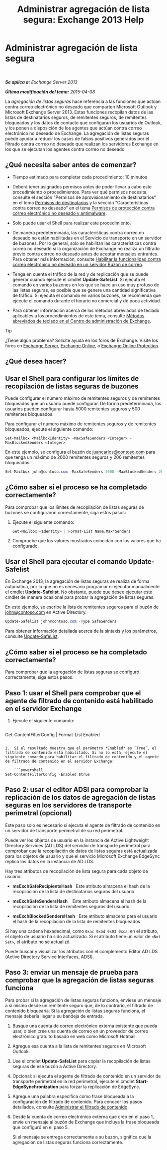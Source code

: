 ﻿---
title: 'Administrar agregación de lista segura: Exchange 2013 Help'
TOCTitle: Administrar agregación de lista segura
ms:assetid: 5ac17168-f411-4cb7-ae98-ebefb865b210
ms:mtpsurl: https://technet.microsoft.com/es-es/library/Aa998280(v=EXCHG.150)
ms:contentKeyID: 49895651
ms.date: 05/22/2018
mtps_version: v=EXCHG.150
ms.translationtype: MT
---

# Administrar agregación de lista segura

 

_**Se aplica a:** Exchange Server 2013_

_**Última modificación del tema:** 2015-04-08_

La *agregación de listas seguras* hace referencia a las funciones que actúan contra correo electrónico no deseado que comparten Microsoft Outlook y Microsoft Exchange Server 2013. Estas funciones recopilan datos de las listas de destinatarios seguros, de remitentes seguros, de remitentes bloqueados y los datos de contacto que configuran los usuarios de Outlook, y los ponen a disposición de los agentes que actúan contra correo electrónico no deseado de Exchange. La agregación de listas seguras puede ayudar a reducir los casos de falsos positivos generados por el filtrado contra correo no deseado que realizan los servidores Exchange en los que se ejecutan los agentes contra correo no deseado.

## ¿Qué necesita saber antes de comenzar?

  - Tiempo estimado para completar cada procedimiento: 10 minutos

  - Deberá tener asignados permisos antes de poder llevar a cabo este procedimiento o procedimientos. Para ver qué permisos necesita, consulte el sección "Permisos de aprovisionamiento de destinatarios" en el tema [Permisos de destinatarios](recipients-permissions-exchange-2013-help.md) y la sección "Características contra correo no deseado" en el tema [Permisos de protección contra correo electrónico no deseado y antimalware](anti-spam-and-anti-malware-permissions-exchange-2013-help.md).

  - Solo puede usar el Shell para realizar este procedimiento.

  - De manera predeterminada, las características contra correo no deseado no están habilitadas en el Servicio de transporte en un servidor de buzones. Por lo general, solo se habilitan las características contra correo no deseado si la organización de Exchange no realiza un filtrado previo contra correo no deseado antes de aceptar mensajes entrantes. Para obtener más información, consulte [Habilitar la funcionalidad contra correo electrónico no deseado en un servidor Buzón de correo](enable-anti-spam-functionality-on-mailbox-servers-exchange-2013-help.md).

  - Tenga en cuenta el tráfico de la red y de replicación que se puede generar cuando ejecute el cmdlet **Update-SafeList**. Si ejecuta el comando en varios buzones en los que se hace un uso muy profuso de las listas seguras, es posible que se genere una cantidad significativa de tráfico. Si ejecuta el comando en varios buzones, se recomienda que ejecute el comando durante el horario no comercial y de poca actividad.

  - Para obtener información acerca de los métodos abreviados de teclado aplicables a los procedimientos de este tema, consulte [Métodos abreviados de teclado en el Centro de administración de Exchange](keyboard-shortcuts-in-the-exchange-admin-center-exchange-online-protection-help.md).


> [!TIP]
> ¿Tiene algún problema? Solicite ayuda en los foros de Exchange. Visite los foros en <A href="https://go.microsoft.com/fwlink/p/?linkid=60612">Exchange Server</A>, <A href="https://go.microsoft.com/fwlink/p/?linkid=267542">Exchange Online</A>, o <A href="https://go.microsoft.com/fwlink/p/?linkid=285351">Exchange Online Protection</A>.



## ¿Qué desea hacer?

## Usar el Shell para configurar los límites de recopilación de listas seguras de buzones

Puede configurar el número máximo de remitentes seguros y de remitentes bloqueados que un usuario puede configurar. De forma predeterminada, los usuarios pueden configurar hasta 5000 remitentes seguros y 500 remitentes bloqueados.

Para configurar el número máximo de remitentes seguros y de remitentes bloqueados, ejecute el siguiente comando:

    Set-Mailbox <MailboxIdentity> -MaxSafeSenders <Integer> -MaxBlockedSenders <Integer>

En este ejemplo, se configura el buzón de juancarlos@contoso.com para que tenga un máximo de 2000 remitentes seguros y 200 remitentes bloqueados.

```powershell
Set-Mailbox john@contoso.com -MaxSafeSenders 2000 -MaxBlockedSenders 200
```

## ¿Cómo saber si el proceso se ha completado correctamente?

Para comprobar que los límites de recopilación de listas seguras de buzones se configuraron correctamente, siga estos pasos:

1.  Ejecute el siguiente comando:
    
        Get-Mailbox <Identity> | Format-List Name,Max*Senders

2.  Compruebe que los valores mostrados coincidan con los valores que ha configurado.

## Usar el Shell para ejecutar el comando Update-Safelist

En Exchange 2013, la agregación de listas seguras se realiza de forma automática, por lo que no es necesario programar ni ejecutar manualmente el cmdlet **Update-Safelist**. No obstante, puede que desee ejecutar este cmdlet de manera ocasional para probar la agregación de listas seguras.

En este ejemplo, se escribe la lista de remitentes seguros para el buzón de john@contoso.com en Active Directory.

```powershell
Update-Safelist john@contoso.com -Type SafeSenders
```

Para obtener información detallada acerca de la sintaxis y los parámetros, consulte [Update-SafeList](https://technet.microsoft.com/es-es/library/bb125034\(v=exchg.150\)).

## ¿Cómo saber si el proceso se ha completado correctamente?

Para comprobar que la agregación de listas seguras se configuró correctamente, siga estos pasos:

## Paso 1: usar el Shell para comprobar que el agente de filtrado de contenido está habilitado en el servidor Exchange

1.  Ejecute el siguiente comando:
    
    ```powershell
Get-ContentFilterConfig | Format-List Enabled
```

2.  Si el resultado muestra que el parámetro *Enabled* es `True`, el filtrado de contenido está habilitado. Si no lo está, ejecute el siguiente comando para habilitar el filtrado de contenido y el agente de filtrado de contenido en el servidor Exchange:
    
    ```powershell
Set-ContentFilterConfig -Enabled $true
```

## Paso 2: usar el editor ADSI para comprobar la replicación de los datos de agregación de listas seguras en los servidores de transporte perimetral (opcional)

Este paso solo es necesario si ejecuta el agente de filtrado de contenido en un servidor de transporte perimetral de su red perimetral.

Puede ver los objetos de usuario en la instancia de Active Lightweight Directory Services (AD LDS) del servidor de transporte perimetral para comprobar que la recopilación de datos de listas seguras está actualizada para los objetos de usuario y que el servicio Microsoft Exchange EdgeSync replicó los datos en la instancia de AD LDS.

Hay tres atributos de recopilación de lista segura para cada objeto de usuario:

  - **msExchSafeRecipientsHash**   Este atributo almacena el hash de la recopilación de la lista de destinatarios seguros del usuario.

  - **msExchSafeSendersHash**    Este atributo almacena el hash de la recopilación de la lista de remitentes seguros del usuario.

  - **msExchBlockedSendersHash**   Este atributo almacena para el usuario el hash de la recopilación de la lista de remitentes bloqueados.

Si hay una cadena hexadecimal, como `0xac 0xbd 0x03 0xca`, en el atributo, el objeto de usuario ha sido actualizado. Si el atributo tiene un valor de `<Not Set>`, el atributo no se actualizó.

Puede buscar y visualizar los atributos con el complemento Editor AD LDS (Active Directory Service Interfaces, ADSI).

## Paso 3: enviar un mensaje de prueba para comprobar que la agregación de listas seguras funciona

Para probar si la agregación de listas seguras funciona, envíese un mensaje a sí mismo desde un remitente seguro que, de lo contrario, el filtrado de contenido bloquearía. Si la agregación de listas seguras funciona, el mensaje debería llegar a su bandeja de entrada.

1.  Busque una cuenta de correo electrónico externa existente que pueda usar, o bien cree una cuenta de correo en un proveedor de correo electrónico gratuito basado en web como Microsoft Hotmail.

2.  Agregue esa cuenta a la lista de remitentes seguros en Microsoft Outlook.

3.  Use el cmdlet **Update-SafeList** para copiar la recopilación de listas seguras de ese buzón a Active Directory.

4.  Opcional: si ejecuta el agente de filtrado de contenido en un servidor de transporte perimetral en la red perimetral, ejecute el cmdlet **Start-EdgeSynchronization** para forzar la replicación de EdgeSync.

5.  Agregue una palabra específica como frase bloqueada a la configuración de filtrado de contenido. Para conocer los pasos detallados, consulte [Administrar el filtrado de contenido](manage-content-filtering-exchange-2013-help.md).

6.  Desde la cuenta de correo electrónico externa que creó en el paso 1, envíe un mensaje al buzón de Exchange que incluya la frase bloqueada que configuró en el paso 5.
    
    Si el mensaje se entrega correctamente a su buzón, significa que la agregación de listas seguras funciona correctamente.

